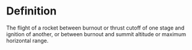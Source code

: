 # Definition

The flight of a rocket between burnout or thrust cutoff of one stage and
ignition of another, or between burnout and summit altitude or maximum
horizontal range.
